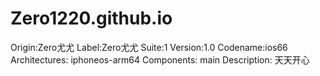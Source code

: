 # Zero1220.github.io
Origin:Zero尤尤
Label:Zero尤尤
Suite:1
Version:1.0
Codename:ios66
Architectures: iphoneos-arm64
Components: main
Description: 天天开心
